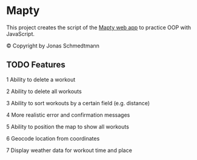 # Mapty

This project creates the script of the [Mapty web app](https://mapty.netlify.app/) to practice OOP with JavaScript.

© Copyright by Jonas Schmedtmann


## TODO Features
1 Ability to delete a workout

2 Ability to delete all workouts

3 Ability to sort workouts by a certain field (e.g. distance)

4 More realistic error and confirmation messages

5 Ability to position the map to show all workouts

6 Geocode location from coordinates

7 Display weather data for workout time and place

